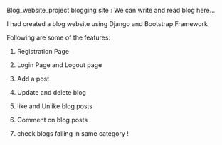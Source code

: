 Blog_website_project
blogging site : We can write and read blog here...

I had created a blog website using Django and Bootstrap Framework

Following are some of the features:

1) Registration Page 

2) Login Page and Logout page

3) Add a post  

4) Update and delete blog 

5) like and Unlike blog posts

6) Comment on blog posts  

7) check blogs falling in same category !
